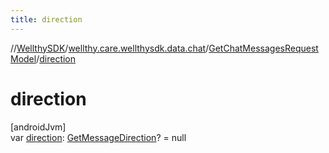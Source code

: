 ```yaml
---
title: direction
---
```

//[WellthySDK](../../../index.html)/[wellthy.care.wellthysdk.data.chat](../index.html)/[GetChatMessagesRequestModel](index.html)/[direction](direction.html)



# direction



[androidJvm]\
var [direction](direction.html): [GetMessageDirection](../-get-message-direction/index.html)? = null




